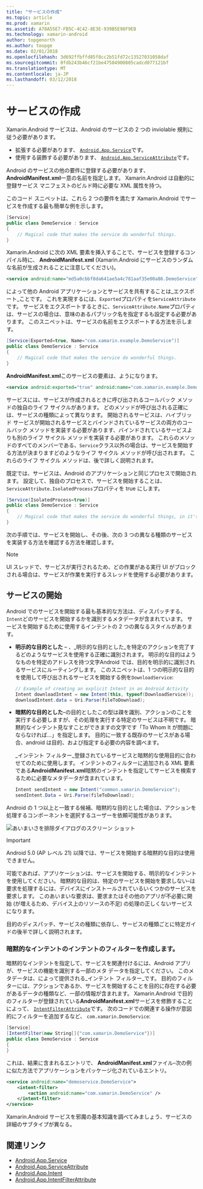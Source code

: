 ```yaml
---
title: "サービスの作成"
ms.topic: article
ms.prod: xamarin
ms.assetid: A78A55E7-FB5C-4C42-8E3E-939B5E98F9EB
ms.technology: xamarin-android
author: topgenorth
ms.author: toopge
ms.date: 02/01/2018
ms.openlocfilehash: 3d692ffbffd85f8cc2b51fd72c13527031058daf
ms.sourcegitcommit: 0fdb243b46cf21be47584900805cadcd077121bf
ms.translationtype: MT
ms.contentlocale: ja-JP
ms.lasthandoff: 03/12/2018
---
```

# <a name="creating-a-service"></a>サービスの作成

Xamarin.Android サービスは、Android のサービスの 2 つの inviolable 規則に従う必要があります。

* 拡張する必要があります、 [ `Android.App.Service`](https://developer.xamarin.com/api/type/Android.App.Service/)です。
* 使用する装飾する必要があります、 [ `Android.App.ServiceAttribute`](https://developer.xamarin.com/api/type/Android.App.ServiceAttribute/)です。

Android のサービスの他の要件に登録する必要があります、 **AndroidManifest.xml**一意の名前を指定します。 Xamarin.Android は自動的に登録サービス マニフェストのビルド時に必要な XML 属性を持つ。

このコード スニペットは、これら 2 つの要件を満たす Xamarin.Android でサービスを作成する最も簡単な例を示します。  

```csharp
[Service]
public class DemoService : Service
{
    // Magical code that makes the service do wonderful things.
}
```

Xamarin.Android に次の XML 要素を挿入することで、サービスを登録するコンパイル時に、 **AndroidManifest.xml** (Xamarin.Android にサービスのランダムな名前が生成されることに注意してください)。

```xml
<service android:name="md5a0cbbf8da641ae5a4c781aaf35e00a86.DemoService" />
```

によって他の Android アプリケーションとサービスを共有することは_エクスポート_ことです。 これを実現するには、`Exported`プロパティを`ServiceAttribute`です。 サービスをエクスポートするときに、`ServiceAttribute.Name`プロパティは、サービスの場合は、意味のあるパブリック名を指定するも設定する必要があります。 このスニペットは、サービスの名前をエクスポートする方法を示します。

```csharp
[Service(Exported=true, Name="com.xamarin.example.DemoService")]
public class DemoService : Service
{
    // Magical code that makes the service do wonderful things.
}
```

**AndroidManifest.xml**このサービスの要素は、ようになります。

```xml
<service android:exported="true" android:name="com.xamarin.example.DemoService" />
```

サービスには、サービスが作成されるときに呼び出されるコールバック メソッドの独自のライフ サイクルがあります。 どのメソッドが呼び出される正確には、サービスの種類によって異なります。 開始されるサービスは、ハイブリッド サービスが開始されるサービスとバインドされているサービスの両方のコールバック メソッドを実装する必要があります、バインドされているサービスよりも別のライフ サイクル メソッドを実装する必要があります。 これらのメソッドのすべてのメンバーである、`Service`クラス以外の場合は、サービスを開始する方法が決まりますどのようなライフ サイクル メソッドが呼び出されます。 これらのライフ サイクル メソッドは、後で詳しく説明されます。

既定では、サービスは、Android のアプリケーションと同じプロセスで開始されます。 設定して、独自のプロセスで、サービスを開始することは、`ServiceAttribute.IsolatedProcess`プロパティを true にします。

```csharp
[Service(IsolatedProcess=true)]
public class DemoService : Service
{
    // Magical code that makes the service do wonderful things, in it's own process!
}
```

次の手順では、サービスを開始し、その後、次の 3 つの異なる種類のサービスを実装する方法を確認する方法を確認します。

> [!NOTE]
> UI スレッドで、サービスが実行されるため、どの作業がある実行 UI がブロックされる場合は、サービスが作業を実行するスレッドを使用する必要があります。

## <a name="starting-a-service"></a>サービスの開始

Android でのサービスを開始する最も基本的な方法は、ディスパッチする、`Intent`どのサービスを開始するかを識別するメタデータが含まれています。 サービスを開始するために使用するインテントの 2 つの異なるスタイルがあります。

-   **明示的な目的とした** &ndash; 、_明示的な目的とした_を特定のアクションを完了するどのようなサービスを使用する正確に識別されます。 明示的な目的はようなものを特定のアドレスを持つ文字Android では、目的を明示的に識別されるサービスにルーティングします。 このスニペットは、1 つの明示的な目的を使用して呼び出されるサービスを開始する例を`DownloadService`:

    ```csharp
    // Example of creating an explicit Intent in an Android Activity
    Intent downloadIntent = new Intent(this, typeof(DownloadService));
    downloadIntent.data = Uri.Parse(fileToDownload);
    ```

-   **暗黙的な目的とした**&ndash;の目的としたこの型は疎を識別、アクションのことを実行する必要しますが、その処理を実行する特定のサービスは不明です。 暗黙的なインテント見なすことができますの文字です「To Whom It が問題にならなければ…」を指定します。
    目的に一致する既存のサービスがある場合、android は目的、および指定する必要の内容を調べます。

    _インテント フィルター_登録されているサービスと暗黙的な使用目的に合わせてのために使用します。 インテントのフィルターに追加される XML 要素である**AndroidManifest.xml**暗黙のインテントを指定してサービスを検索するために必要なメタデータが含まれています。

    ```csharp
    Intent sendIntent = new Intent("common.xamarin.DemoService");
    sendIntent.Data = Uri.Parse(fileToDownload);
    ```

Android の 1 つ以上と一致する候補、暗黙的な目的とした場合は、アクションを処理するコンポーネントを選択するユーザーを依頼可能性があります。

![あいまいさを排除ダイアログのスクリーン ショット](images/creating-a-service-01.png "あいまいさを排除ダイアログのスクリーン ショット")

> [!IMPORTANT]
> Android 5.0 (AP レベル 21) 以降では、サービスを開始する暗黙的な目的は使用できません。

可能であれば、アプリケーションは、サービスを開始する、明示的なインテントを使用してください。 暗黙的な目的は、特定のサービスを開始を要求しない&ndash;は要求を処理するには、デバイスにインストールされているいくつかのサービスを要求します。 このあいまいな要求は、要求またはその他のアプリが不必要に開始 (が増えるため、デバイス上のリソースの不足) の処理の正しくないサービスになります。

目的のディスパッチ、サービスの種類に依存し、サービスの種類ごとに特定ガイドの後半で詳しく説明されます。


### <a name="creating-an-intent-filter-for-implicit-intents"></a>暗黙的なインテントのインテントのフィルターを作成します。

暗黙的なインテントを指定して、サービスを関連付けるには、Android アプリが、サービスの機能を識別する一部のメタ データを指定してください。 このメタデータは、によって提供される_インテント フィルター_です。 目的のフィルターには、アクションであるか、サービスを開始することを目的に存在する必要があるデータの種類など、一部の情報が含まれます。 Xamarin.Android で目的のフィルターが登録されている**AndroidManifest.xml**サービスを修飾することによって、 [ `IntentFilterAttribute`](https://developer.xamarin.com/api/type/Android.App.IntentFilterAttribute/)です。 次のコードでの関連する操作が意図的にフィルターを追加するなど、 `com.xamarin.DemoService`:

```csharp
[Service]
[IntentFilter(new String[]{"com.xamarin.DemoService"})]
public class DemoService : Service
{
}
```

これは、結果に含まれるエントリで、 **AndroidManifest.xml**ファイル&ndash;次の例に似た方法でアプリケーションをパッケージ化されているエントリ。

```xml
<service android:name="demoservice.DemoService">
    <intent-filter>
        <action android:name="com.xamarin.DemoService" />
    </intent-filter>
</service>
```

Xamarin.Android サービスを邪魔の基本知識を調べてみましょう、サービスの詳細のサブタイプが異なる。


## <a name="related-links"></a>関連リンク

- [Android.App.Service](https://developer.xamarin.com/api/type/Android.App.Service/)
- [Android.App.ServiceAttribute](https://developer.xamarin.com/api/type/Android.App.ServiceAttribute/)
- [Android.App.Intent](https://developer.xamarin.com/api/type/Android.Content.Intent/)
- [Android.App.IntentFilterAttribute](https://developer.xamarin.com/api/type/Android.App.IntentFilterAttribute/)
